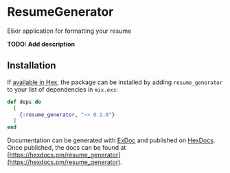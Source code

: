 # ResumeGenerator

Elixir application for formatting your resume

**TODO: Add description**

## Installation

If [available in Hex](https://hex.pm/docs/publish), the package can be installed
by adding `resume_generator` to your list of dependencies in `mix.exs`:

```elixir
def deps do
  [
    {:resume_generator, "~> 0.1.0"}
  ]
end
```

Documentation can be generated with [ExDoc](https://github.com/elixir-lang/ex_doc)
and published on [HexDocs](https://hexdocs.pm). Once published, the docs can
be found at [https://hexdocs.pm/resume_generator](https://hexdocs.pm/resume_generator).

